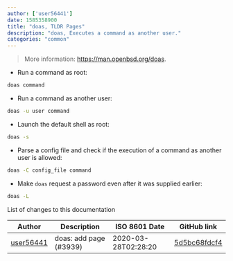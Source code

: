 ```yaml
---
author: ['user56441']
date: 1585358900
title: "doas, TLDR Pages"
description: "doas, Executes a command as another user."
categories: "common"
---
```

> More information: <https://man.openbsd.org/doas>.

- Run a command as root:

```bash
doas command
```

- Run a command as another user:

```bash
doas -u user command
```

- Launch the default shell as root:

```bash
doas -s
```

- Parse a config file and check if the execution of a command as another user is allowed:

```bash
doas -C config_file command
```

- Make `doas` request a password even after it was supplied earlier:

```bash
doas -L
```
List of changes to this documentation


Author | Description | ISO 8601 Date | GitHub link
------|-----|-----|-----
[user56441](mailto:62631913+user56441@users.noreply.github.com) | doas: add page (#3939) | 2020-03-28T02:28:20 | [5d5bc68fdcf4](https://github.com/tldr-pages/tldr/commit/5d5bc68fdcf4aa5bc5ec3fa792af94110f673d6b)

